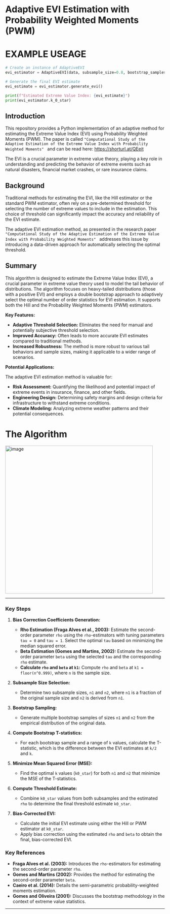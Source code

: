 
# Adaptive EVI Estimation with Probability Weighted Moments (PWM)
# EXAMPLE USEAGE 

```python
# Create an instance of AdaptiveEVI
evi_estimator = AdaptiveEVI(data, subsample_size=0.8, bootstrap_samples=50, estimator='hill')

# Generate the final EVI estimate
evi_estimate = evi_estimator.generate_evi()

print(f"Estimated Extreme Value Index: {evi_estimate}")
print(evi_estimator.k_0_star)

```
## Introduction

This repository provides a Python implementation of an adaptive method for estimating the Extreme Value Index (EVI) using Probability Weighted Moments (PWM). The paper is called ```"Computational Study of the Adaptive Estimation of the Extreme Value Index with Probability Weighted Moments" ``` and can be read here: https://shorturl.at/QEeit 

The EVI is a crucial parameter in extreme value theory, playing a key role in understanding and predicting the behavior of extreme events such as natural disasters, financial market crashes, or rare insurance claims.  

## Background

Traditional methods for estimating the EVI, like the Hill estimator or the standard PWM estimator, often rely on a pre-determined threshold for selecting the number of extreme values to include in the estimation.  This choice of threshold can significantly impact the accuracy and reliability of the EVI estimate.

The adaptive EVI estimation method, as presented in the research paper 
```"Computational Study of the Adaptive Estimation of the Extreme Value Index with Probability Weighted Moments" ``` addresses this issue by introducing a data-driven approach for automatically selecting the optimal threshold.

## Summary

This algorithm is designed to estimate the Extreme Value Index (EVI), a crucial parameter in extreme value theory used to model the tail behavior of distributions. The algorithm focuses on heavy-tailed distributions (those with a positive EVI) and employs a double bootstrap approach to adaptively select the optimal number of order statistics for EVI estimation. It supports both the Hill and the Probability Weighted Moments (PWM) estimators.

**Key Features:**

* **Adaptive Threshold Selection:** Eliminates the need for manual and potentially subjective threshold selection.
* **Improved Accuracy:** Often leads to more accurate EVI estimates compared to traditional methods.
* **Increased Robustness:** The method is more robust to various tail behaviors and sample sizes, making it applicable to a wider range of scenarios.

**Potential Applications:**

The adaptive EVI estimation method is valuable for:

* **Risk Assessment:**  Quantifying the likelihood and potential impact of extreme events in insurance, finance, and other fields.
* **Engineering Design:** Determining safety margins and design criteria for infrastructure to withstand extreme conditions.
* **Climate Modeling:**  Analyzing extreme weather patterns and their potential consequences.


# The Algorithm

<img width="466" alt="image" src="https://github.com/muhammadut/Adaptive-EVI-Estimation/assets/36341682/0edd6d6e-093c-411d-9f88-b32b2f3f1066">




---


### Key Steps

1. **Bias Correction Coefficients Generation:**
    - **Rho Estimation (Fraga Alves et al., 2003):** Estimate the second-order parameter `rho` using the `rho`-estimators with tuning parameters `tau = 0` and `tau = 1`. Select the optimal `tau` based on minimizing the median squared error.
    - **Beta Estimation (Gomes and Martins, 2002):** Estimate the second-order parameter `beta` using the selected `tau` and the corresponding `rho` estimate.
    - **Calculate `rho` and `beta` at `k1`:** Compute `rho` and `beta` at `k1 = floor(n^0.999)`, where `n` is the sample size.

2. **Subsample Size Selection:**
    - Determine two subsample sizes, `n1` and `n2`, where `n1` is a fraction of the original sample size and `n2` is derived from `n1`.

3. **Bootstrap Sampling:**
    - Generate multiple bootstrap samples of sizes `n1` and `n2` from the empirical distribution of the original data.

4. **Compute Bootstrap T-statistics:**
    - For each bootstrap sample and a range of `k` values, calculate the T-statistic, which is the difference between the EVI estimates at `k/2` and `k`.

5. **Minimize Mean Squared Error (MSE):**
    - Find the optimal `k` values (`k0_star`) for both `n1` and `n2` that minimize the MSE of the T-statistics.

6. **Compute Threshold Estimate:**
    - Combine `k0_star` values from both subsamples and the estimated `rho` to determine the final threshold estimate `k0_star`.

7. **Bias-Corrected EVI:**
    - Calculate the initial EVI estimate using either the Hill or PWM estimator at `k0_star`.
    - Apply bias correction using the estimated `rho` and `beta` to obtain the final, bias-corrected EVI.

### Key References

- **Fraga Alves et al. (2003):** Introduces the `rho`-estimators for estimating the second-order parameter `rho`.
- **Gomes and Martins (2002):** Provides the method for estimating the second-order parameter `beta`.
- **Caeiro et al. (2014):** Details the semi-parametric probability-weighted moments estimation.
- **Gomes and Oliveira (2001):** Discusses the bootstrap methodology in the context of extreme value statistics.

---
